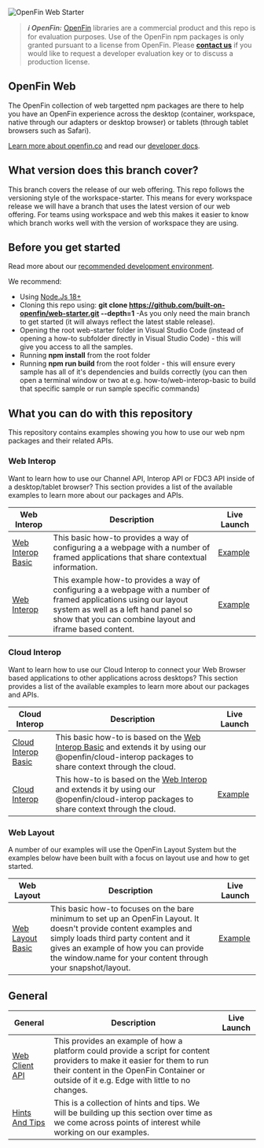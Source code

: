 ![OpenFin Web Starter](./assets/openfin-web-starter.png)

> **_:information_source: OpenFin:_** [OpenFin](https://www.openfin.co/) libraries are a commercial product and this repo is for evaluation purposes. Use of the OpenFin npm packages is only granted pursuant to a license from OpenFin. Please [**contact us**](https://www.openfin.co/contact/) if you would like to request a developer evaluation key or to discuss a production license.

## OpenFin Web

The OpenFin collection of web targetted npm packages are there to help you have an OpenFin experience across the desktop (container, workspace, native through our adapters or desktop browser) or tablets (through tablet browsers such as Safari).

[Learn more about openfin.co](https://www.openfin.co/) and read our [developer docs](https://developers.openfin.co/of-docs/docs/web-interop).

## What version does this branch cover?

This branch covers the release of our web offering. This repo follows the versioning style of the workspace-starter. This means for every workspace release we will have a branch that uses the latest version of our web offering. For teams using workspace and web this makes it easier to know which branch works well with the version of workspace they are using.

## Before you get started

Read more about our [recommended development environment](https://developers.openfin.co/of-docs/docs/set-up-your-dev-environment).

We recommend:

- Using [Node.Js 18+](https://nodejs.org/en/about/previous-releases)
- Cloning this repo using: **git clone <https://github.com/built-on-openfin/web-starter.git> --depth=1** -As you only need the main branch to get started (it will always reflect the latest stable release).
- Opening the root web-starter folder in Visual Studio Code (instead of opening a how-to subfolder directly in Visual Studio Code) - this will give you access to all the samples.
- Running **npm install** from the root folder
- Running **npm run build** from the root folder - this will ensure every sample has all of it's dependencies and builds correctly (you can then open a terminal window or two at e.g. how-to/web-interop-basic to build that specific sample or run sample specific commands)

## What you can do with this repository

This repository contains examples showing you how to use our web npm packages and their related APIs.

### Web Interop

Want to learn how to use our Channel API, Interop API or FDC3 API inside of a desktop/tablet browser? This section provides a list of the available examples to learn more about our packages and APIs.

| Web Interop                                                            | Description                                                                                                                                                                                                     | Live Launch                                                                                                                                                                                                                                                                                                                                                                                                                                                                                                                                                              |
| ----------------------------------------------------------------------------- | --------------------------------------------------------------------------------------------------------------------------------------------------------------------------------------------------------------- | ------------------------------------------------------------------------------------------------------------------------------------------------------------------------------------------------------------------------------------------------------------------------------------------------------------------------------------------------------------------------------------------------------------------------------------------------------------------------------------------------------------------------------------------------------------------------ |
| [Web Interop Basic](./how-to/web-interop-basic) | This basic how-to provides a way of configuring a a webpage with a number of framed applications that share contextual information.                                                                |          [Example](https://built-on-openfin.github.io/web-starter/web/v18.0.0/web-interop-basic/platform/provider.html)                                                                                                                                                                                                                                                                             |
| [Web Interop](./how-to/web-interop) | This example how-to provides a way of configuring a a webpage with a number of framed applications using our layout system as well as a left hand panel so show that you can combine layout and iframe based content.                                                                |          [Example](https://built-on-openfin.github.io/web-starter/web/v18.0.0/web-interop/platform/provider.html)                                                                                                                                                                                                                                                                             |

### Cloud Interop

Want to learn how to use our Cloud Interop to connect your Web Browser based applications to other applications across desktops? This section provides a list of the available examples to learn more about our packages and APIs.

| Cloud Interop                                                            | Description                                                                                                                                                                                                     | Live Launch                                                                                                                                                                                                                                                                                                                                                                                                                                                                                                                                                              |
| ----------------------------------------------------------------------------- | --------------------------------------------------------------------------------------------------------------------------------------------------------------------------------------------------------------- | ------------------------------------------------------------------------------------------------------------------------------------------------------------------------------------------------------------------------------------------------------------------------------------------------------------------------------------------------------------------------------------------------------------------------------------------------------------------------------------------------------------------------------------------------------------------------ |
| [Cloud Interop Basic](./how-to/cloud-interop-basic) | This basic how-to is based on the [Web Interop Basic](./how-to/web-interop-basic) and extends it by using our @openfin/cloud-interop packages to share context through the cloud.                                                                |                                                                                                                                                                                                                                                                                       |
| [Cloud Interop](./how-to/cloud-interop) | This how-to is based on the [Web Interop](./how-to/web-interop) and extends it by using our @openfin/cloud-interop packages to share context through the cloud.                                                                | [Example](https://built-on-openfin.github.io/web-starter/web/v18.0.0/cloud-interop/platform/provider.html)                                                                                                                                                                                                                                                                                       |

### Web Layout

A number of our examples will use the OpenFin Layout System but the examples below have been built with a focus on layout use and how to get started.

| Web Layout                                                            | Description                                                                                                                                                                                                     | Live Launch                                                                                                                                                                                                                                                                                                                                                                                                                                                                                                                                                              |
| ----------------------------------------------------------------------------- | --------------------------------------------------------------------------------------------------------------------------------------------------------------------------------------------------------------- | ------------------------------------------------------------------------------------------------------------------------------------------------------------------------------------------------------------------------------------------------------------------------------------------------------------------------------------------------------------------------------------------------------------------------------------------------------------------------------------------------------------------------------------------------------------------------ |
| [Web Layout Basic](./how-to/web-layout-basic) | This basic how-to focuses on the bare minimum to set up an OpenFin Layout. It doesn't provide content examples and simply loads third party content and it gives an example of how you can provide the window.name for your content through your snapshot/layout.                                                               |          [Example](https://built-on-openfin.github.io/web-starter/web/v18.0.0/web-layout-basic/platform/provider.html)                                                                                                                                                                                                                                                                             |

## General

| General                                                                      | Description                                                                                                                                                                    | Live Launch |
| ---------------------------------------------------------------------------------- | ------------------------------------------------------------------------------------------------------------------------------------------------------------------------------ | ----------- |
| [Web Client API](./how-to/web-client-api)                                          | This provides an example of how a platform could provide a script for content providers to make it easier for them to run their content in the OpenFin Container or outside of it e.g. Edge with little to no changes. |             |
| [Hints And Tips](./how-to/hints-and-tips)                                          | This is a collection of hints and tips. We will be building up this section over time as we come across points of interest while working on our examples. |             |

